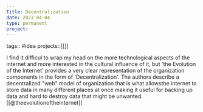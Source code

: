```yaml
---
Title: Decentralization
date: 2023-04-04
type: permanent
project:
---
```


tags::  #idea 
projects::[[]]

I find it difficul to wrap my head on the more technological aspects of the internet and more interested in the cultural influence of it, but 'the Evolution of the Internet' provides a very clear representation of the organization components in the form of 'Decentralization'. The authors describe a decentralized "web" model of organization that is what allowsthe internet to store data in many different places at once making it useful for backing up data and hard to destroy data that might be unwanted. 
[[@theevolutionoftheinternet]]
